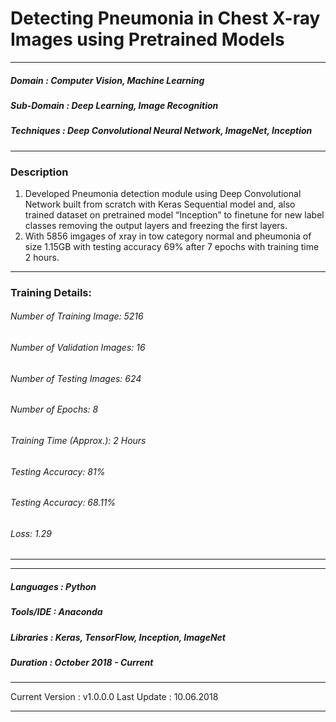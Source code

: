 # Detecting Pneumonia in Chest X-ray Images using Pretrained Models                                            
*************************************************************************************************************************************
##### Domain             : Computer Vision, Machine Learning
##### Sub-Domain         : Deep Learning, Image Recognition
##### Techniques         : Deep Convolutional Neural Network, ImageNet, Inception
*************************************************************************************************************************************
### Description
1. Developed Pneumonia detection module using Deep Convolutional Network built from scratch with Keras Sequential model and, also trained dataset on pretrained model “Inception” to finetune for new label classes removing the output layers and freezing the first layers.
2. With 5856 imgages of xray in tow category normal and pheumonia of size 1.15GB with testing accuracy 69% after 7 epochs with training time 2 hours.
*************************************************************************************************************************************
### Training Details:
###### Number of Training Image: 5216 
###### Number of Validation Images: 16
###### Number of Testing Images: 624
###### Number of Epochs: 8
###### Training Time (Approx.): 2 Hours
###### Testing Accuracy: 81%
###### Testing Accuracy: 68.11%
###### Loss: 1.29
*************************************************************************************************************************************
<!---
#### Intelligent Chatbot Graphical Interface: 
<kbd>
<img src=https://github.com/anjanatiha/Intelligent-Chatbot/blob/master/images/chat_gui.png>
</kbd>
#### Sample Conversations:
<kbd>
<img src=https://github.com/anjanatiha/Intelligent-Chatbot/blob/master/images/chat_gen.png>
</kbd>
-->
*************************************************************************************************************************************
##### Languages   : Python
##### Tools/IDE   : Anaconda
##### Libraries   : Keras, TensorFlow, Inception, ImageNet

##### Duration   : October 2018 - Current
*************************************************************************************************************************************
Current Version  : v1.0.0.0
Last Update      : 10.06.2018
*************************************************************************************************************************************

